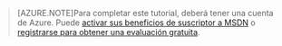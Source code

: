 > [AZURE.NOTE]Para completar este tutorial, deberá tener una cuenta de Azure. Puede <a href="http://www.windowsazure.com/pricing/member-offers/msdn-benefits-details/" target="_blank">activar sus beneficios de suscriptor a MSDN</a> o <a href="http://www.windowsazure.com/pricing/free-trial/" target="_blank">registrarse para obtener una evaluación gratuita</a>.

<!---HONumber=62-->